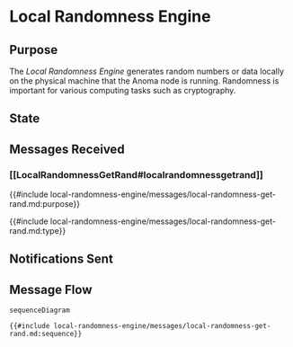 <div class="engine">

# Local Randomness Engine

## Purpose

<!-- ANCHOR: purpose -->

The *Local Randomness Engine* generates random numbers or data locally on the physical machine that the Anoma node is running.
Randomness is important for various computing tasks such as cryptography.

<!-- ANCHOR_END: purpose -->

## State


## Messages Received

### [[LocalRandomnessGetRand#localrandomnessgetrand]]

{{#include local-randomness-engine/messages/local-randomness-get-rand.md:purpose}}

{{#include local-randomness-engine/messages/local-randomness-get-rand.md:type}}


## Notifications Sent


## Message Flow


 <!-- ANCHOR: messages -->
 ```mermaid
 sequenceDiagram
 
 {{#include local-randomness-engine/messages/local-randomness-get-rand.md:sequence}}
 ```
 <!-- ANCHOR_END: messages -->

</div>